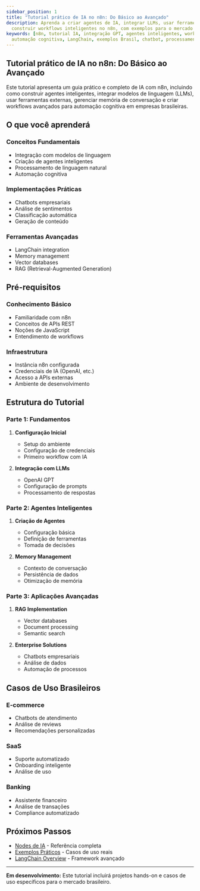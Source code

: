 ```yaml
---
sidebar_position: 1
title: "Tutorial prático de IA no n8n: Do Básico ao Avançado"
description: Aprenda a criar agentes de IA, integrar LLMs, usar ferramentas externas e
  construir workflows inteligentes no n8n, com exemplos para o mercado brasileiro.
keywords: [n8n, tutorial IA, integração GPT, agentes inteligentes, workflows IA,
  automação cognitiva, LangChain, exemplos Brasil, chatbot, processamento de linguagem natural]
---
```


## Tutorial prático de IA no n8n: Do Básico ao Avançado

Este tutorial apresenta um guia prático e completo de IA com n8n, incluindo como
construir agentes inteligentes, integrar modelos de linguagem (LLMs), usar
ferramentas externas, gerenciar memória de conversação e criar workflows avançados
para automação cognitiva em empresas brasileiras.

## O que você aprenderá

### Conceitos Fundamentais

- Integração com modelos de linguagem
- Criação de agentes inteligentes
- Processamento de linguagem natural
- Automação cognitiva

### Implementações Práticas

- Chatbots empresariais
- Análise de sentimentos
- Classificação automática
- Geração de conteúdo

### Ferramentas Avançadas

- LangChain integration
- Memory management
- Vector databases
- RAG (Retrieval-Augmented Generation)

## Pré-requisitos

### Conhecimento Básico

- Familiaridade com n8n
- Conceitos de APIs REST
- Noções de JavaScript
- Entendimento de workflows

### Infraestrutura

- Instância n8n configurada
- Credenciais de IA (OpenAI, etc.)
- Acesso a APIs externas
- Ambiente de desenvolvimento

## Estrutura do Tutorial

### Parte 1: Fundamentos

1. **Configuração Inicial**
   - Setup do ambiente
   - Configuração de credenciais
   - Primeiro workflow com IA

2. **Integração com LLMs**
   - OpenAI GPT
   - Configuração de prompts
   - Processamento de respostas

### Parte 2: Agentes Inteligentes

1. **Criação de Agentes**
   - Configuração básica
   - Definição de ferramentas
   - Tomada de decisões

2. **Memory Management**
   - Contexto de conversação
   - Persistência de dados
   - Otimização de memória

### Parte 3: Aplicações Avançadas

1. **RAG Implementation**
   - Vector databases
   - Document processing
   - Semantic search

2. **Enterprise Solutions**
   - Chatbots empresariais
   - Análise de dados
   - Automação de processos

## Casos de Uso Brasileiros

### E-commerce

- Chatbots de atendimento
- Análise de reviews
- Recomendações personalizadas

### SaaS

- Suporte automatizado
- Onboarding inteligente
- Análise de uso

### Banking

- Assistente financeiro
- Análise de transações
- Compliance automatizado

## Próximos Passos

- [Nodes de IA](nodes-ia/workflow-tool.md) - Referência completa
- [Exemplos Práticos](exemplos-casos/index.mdx) - Casos de uso reais
- [LangChain Overview](./langchain-overview/) - Framework avançado

---

**Em desenvolvimento:** Este tutorial incluirá projetos hands-on e casos de uso
específicos para o mercado brasileiro.
